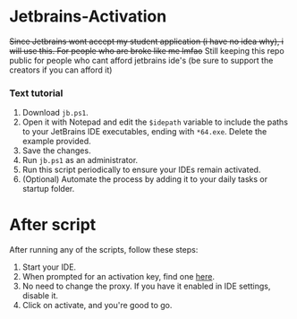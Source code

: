 # Jetbrains-Activation
~~Since Jetbrains wont accept my student application (i have no idea why), i will use this. For people who are broke like me lmfao~~
Still keeping this repo public for people who cant afford jetbrains ide's (be sure to support the creators if you can afford it)

### Text tutorial
1. Download `jb.ps1`.
2. Open it with Notepad and edit the `$idepath` variable to include the paths to your JetBrains IDE executables, ending with `*64.exe`. Delete the example provided.
3. Save the changes.
4. Run `jb.ps1` as an administrator.
5. Run this script periodically to ensure your IDEs remain activated.
6. (Optional) Automate the process by adding it to your daily tasks or startup folder.

# After script
After running any of the scripts, follow these steps:
1. Start your IDE.
2. When prompted for an activation key, find one [here](https://www.google.com/search?q=jetbrains+activation+key+github).
3. No need to change the proxy. If you have it enabled in IDE settings, disable it.
4. Click on activate, and you're good to go.
